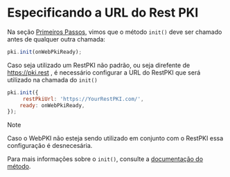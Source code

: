 ﻿# Especificando a URL do Rest PKI

Na seção [Primeiros Passos](get-started.md), vimos que o método `init()` deve ser chamado antes de qualquer outra chamada:

```javascript
pki.init(onWebPkiReady);
```

Caso seja utilizado um RestPKI não padrão, ou seja direfente de https://pki.rest , é necessário configurar a URL do RestPKI que será utilizado na chamada do `init()`

```javascript
pki.init({
	 restPkiUrl: 'https://YourRestPKI.com/',
    ready: onWebPkiReady,
});
```

> [!NOTE]
> Caso o WebPKI não esteja sendo utilizado em conjunto com o RestPKI essa configuração é desnecesária. 

Para mais informações sobre o `init()`, consulte a
[documentação do método](http://webpki.lacunasoftware.com/Help/classes/LacunaWebPKI.html#method_init).
